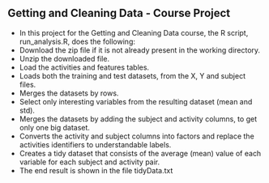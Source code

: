 ## Getting and Cleaning Data - Course Project

- In this project for the Getting and Cleaning Data course, the R script, run_analysis.R, does the following:
- Download the zip file if it is not already present in the working directory.
- Unzip the downloaded file.
- Load the activities and features tables.
- Loads both the training and test datasets, from the X, Y and subject files.
- Merges the datasets by rows.
- Select only interesting variables from the resulting dataset (mean and std).
- Merges the datasets by adding the subject and activity columns, to get only one big dataset.
- Converts the activity and subject columns into factors and replace the activities identifiers to understandable labels.
- Creates a tidy dataset that consists of the average (mean) value of each variable for each subject and activity pair.
- The end result is shown in the file tidyData.txt

